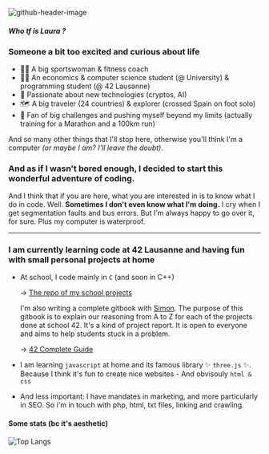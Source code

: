 ![github-header-image](https://user-images.githubusercontent.com/84352348/220209134-3a9f2f38-d93f-4a98-bb44-64bda22c7ada.png)

#### _Who tf is Laura ?_

### Someone a bit too excited and curious about life 

- 🏋🏽 A big sportswoman & fitness coach 
- 👩‍🎓 An economics & computer science student (@ University) & programming student (@ 42 Lausanne)
- 🤖 Passionate about new technologies (cryptos, AI)
- 🗺️ A big traveler (24 countries) & explorer (crossed Spain on foot solo)
- 🥇 Fan of big challenges and pushing myself beyond my limits (actually training for a Marathon and a 100km run)

And so many other things that I'll stop here, otherwise you'll think I'm a computer _(or maybe I am? I'll leave the doubt)_. 



### And as if I wasn't bored enough, I decided to start this wonderful adventure of coding.

And I think that if you are here, what you are interested in is to know what I do in code. Well. **Sometimes I don't even know what I'm doing.** I cry when I get segmentation faults and bus errors. But I'm always happy to go over it, for sure. Plus my computer is waterproof. 

**************************************************************************


### I am currently learning code at 42 Lausanne and having fun with small personal projects at home

- At school, I code mainly in ` C ` (and soon in C++)

     -> [The repo of my school projects](https://github.com/thebrisly/42-Cursus-Piscine)
      
     I'm also writing a complete gitbook with [Simon](https://github.com/Laendrun/). The purpose of this gitbook is to explain our reasoning from A to Z for each of the projects done at school 42. It's a kind of project report. It is open to everyone and aims to help students stuck in a problem.

     -> [42 Complete Guide](https://42-cursus.gitbook.io/guide/)

- I am learning ` javascript ` at home and its famous library ✨ ` three.js ` ✨. Because I think it's fun to create nice websites 
      - And obvisouly ` html & css `
- And less important: I have mandates in marketing, and more particularly in SEO. So i'm in touch with php, html, txt files, linking and crawling.

#### Some stats (bc it's aesthetic)

![Top Langs](https://github-readme-stats.vercel.app/api/top-langs/?username=thebrisly&layout=compact&theme=dark)
